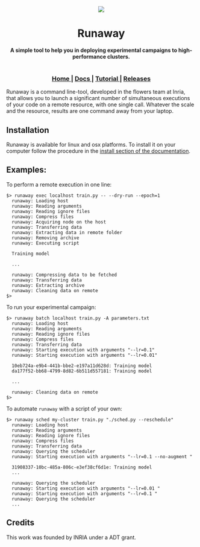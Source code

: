 <div align="center">
<img align="center" src="https://runaway.gitlabpages.inria.fr/assets/img/hollow_logo.svg">
<h1 align="center">Runaway</h1>
 <strong>
   A simple tool to help you in deploying experimental campaigns to high-performance clusters.
 </strong>
</div>

<br />

<div align="center">
  <h3>
    <a href="https://runaway.gitlabpages.inria.fr/home">
      Home
    </a>
    <span> | </span>
    <a href="https://runaway.gitlabpages.inria.fr/docs/install/">
      Docs
    </a>
    <span> | </span>
    <a href="https://runaway.gitlabpages.inria.fr/docs/tutorial">
      Tutorial
    </a>
    <span> | </span>
    <a href="https://gitlab.inria.fr/runaway/runaway/-/releases">
      Releases
    </a>
  </h3>
</div>



Runaway is a command line-tool, developed in the flowers team at Inria, that 
allows you to launch a significant number of simultaneous executions of your 
code on a remote resource, with one single call. Whatever the scale and the 
resource, results are one command away from your laptop.

## Installation

Runaway is available for linux and osx platforms. To install it on your computer
follow the procedure in the [install section of the documentation](https://runaway.gitlabpages.inria.fr/docs/install/).

## Examples: 

To perform a remote execution in one line:
```shell
$> runaway exec localhost train.py -- --dry-run --epoch=1
  runaway: Loading host
  runaway: Reading arguments
  runaway: Reading ignore files
  runaway: Compress files
  runaway: Acquiring node on the host
  runaway: Transferring data
  runaway: Extracting data in remote folder
  runaway: Removing archive
  runaway: Executing script
  
  Training model
  
  ...
  
  runaway: Compressing data to be fetched
  runaway: Transferring data
  runaway: Extracting archive
  runaway: Cleaning data on remote
$> 
```

To run your experimental campaign: 
```shell
$> runaway batch localhost train.py -A parameters.txt
  runaway: Loading host
  runaway: Reading arguments
  runaway: Reading ignore files
  runaway: Compress files
  runaway: Transferring data
  runaway: Starting execution with arguments "--lr=0.1"
  runaway: Starting execution with arguments "--lr=0.01"
  
  10eb724a-e9b4-441b-bbe2-e197a11d628d: Training model 
  da177f52-bb68-4799-8d82-6b511d557181: Training model
  
  ...
   
  runaway: Cleaning data on remote
$> 
```

To automate `runaway` with a script of your own:
```shell
$> runaway sched my-cluster train.py "./sched.py --reschedule"
  runaway: Loading host
  runaway: Reading arguments
  runaway: Reading ignore files
  runaway: Compress files
  runaway: Transferring data
  runaway: Querying the scheduler
  runaway: Starting execution with arguments "--lr=0.1 --no-augment "
 
  31908337-10bc-485a-806c-e3ef38cf6d1e: Training model
  ...
  
  runaway: Querying the scheduler
  runaway: Starting execution with arguments "--lr=0.01 "
  runaway: Starting execution with arguments "--lr=0.1 "
  runaway: Querying the scheduler
  ...
```

## Credits

This work was founded by INRIA under a ADT grant.

